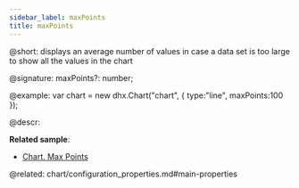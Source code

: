 ```yaml
---
sidebar_label: maxPoints
title: maxPoints
---          
```


@short: displays an average number of values in case a data set is too large to show all the values in the chart

@signature: maxPoints?: number;

@example: 
var chart = new dhx.Chart("chart", {
	type:"line",
	maxPoints:100
});

@descr:

**Related sample**:
- [Chart. Max Points](https://snippet.dhtmlx.com/6917eudu)

@related:
chart/configuration_properties.md#main-properties